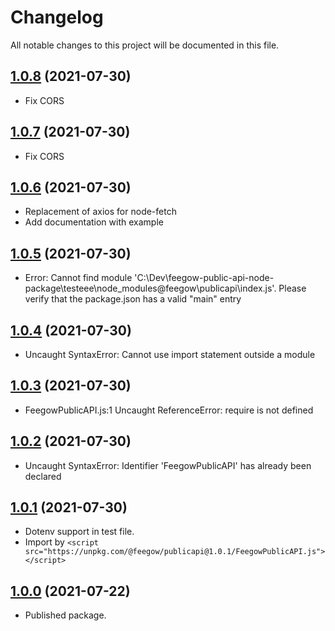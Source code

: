 # Changelog

All notable changes to this project will be documented in this file.

## [1.0.8](https://github.com/feegow/feegow-public-api-node-package/compare/v1.0.7...v1.0.8) (2021-07-30)

- Fix CORS

## [1.0.7](https://github.com/feegow/feegow-public-api-node-package/compare/v1.0.6...v1.0.7) (2021-07-30)

- Fix CORS

## [1.0.6](https://github.com/feegow/feegow-public-api-node-package/compare/v1.0.5...v1.0.6) (2021-07-30)

- Replacement of axios for node-fetch
- Add documentation with example

## [1.0.5](https://github.com/feegow/feegow-public-api-node-package/compare/v1.0.4...v1.0.5) (2021-07-30)

- Error: Cannot find module 'C:\Dev\feegow-public-api-node-package\testeee\node_modules\@feegow\publicapi\index.js'. Please verify that the package.json has a valid "main" entry

## [1.0.4](https://github.com/feegow/feegow-public-api-node-package/compare/v1.0.3...v1.0.4) (2021-07-30)

- Uncaught SyntaxError: Cannot use import statement outside a module

## [1.0.3](https://github.com/feegow/feegow-public-api-node-package/compare/v1.0.2...v1.0.3) (2021-07-30)

- FeegowPublicAPI.js:1 Uncaught ReferenceError: require is not defined

## [1.0.2](https://github.com/feegow/feegow-public-api-node-package/compare/v1.0.1...v1.0.2) (2021-07-30)

- Uncaught SyntaxError: Identifier 'FeegowPublicAPI' has already been declared

## [1.0.1](https://github.com/feegow/feegow-public-api-node-package/compare/v1.0.0...v1.0.1) (2021-07-30)

- Dotenv support in test file.
- Import by `<script src="https://unpkg.com/@feegow/publicapi@1.0.1/FeegowPublicAPI.js"></script>`

## [1.0.0](https://github.com/feegow/feegow-public-api-node-package/tree/1.0.0) (2021-07-22)

- Published package.